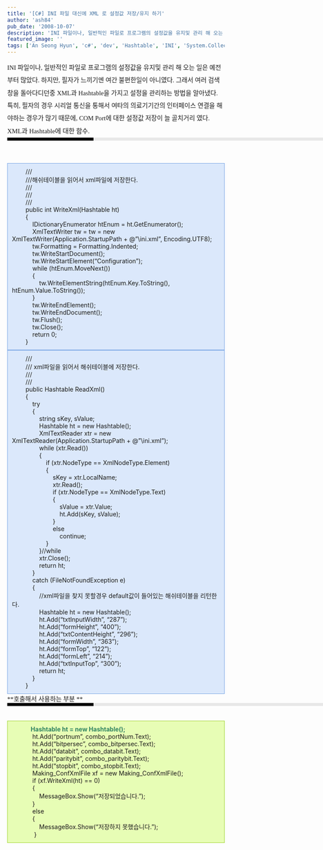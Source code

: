 ```yaml
---
title: '[C#] INI 파일 대신에 XML 로 설정값 저장/유지 하기'
author: 'ash84'
pub_date: '2008-10-07'
description: 'INI 파일이나, 일반적인 파일로 프로그램의 설정값을 유지및 관리 해 오는 일은 예전부터 많았다. 하지만, 필자가 느끼기엔 여간 불편한일이 아니였다. 그래서 여러 검색창을 돌아다디던중 XML과 Hashtable을 가지고 설정을 관리하는 방법을 알아냈다. 특히, 필자의 경우 시리얼 통신을 통해서 여타의 의료기기간의 인터페이스 연결을 해야하는 경우가'
featured_image: ''
tags: ['An Seong Hyun', 'c#', 'dev', 'Hashtable', 'INI', 'System.Collections', 'XML', '안성현', '프로그래밍', '해쉬테이블', '환경설정']
---
```



<div style="line-height: 2; ">  
<span style="font-size: 11pt; "><span style="font-family: Dotum; ">  
 INI 파일이나, 일반적인 파일로 프로그램의 설정값을 유지및 관리 해 오는 일은 예전부터 많았다. 하지만, 필자가 느끼기엔 여간 불편한일이 아니였다. 그래서 여러 검색창을 돌아다디던중 XML과 Hashtable을 가지고 설정을 관리하는 방법을 알아냈다. 특히, 필자의 경우 시리얼 통신을 통해서 여타의 의료기기간의 인터페이스 연결을 해야하는 경우가 많기 때문에, COM Port에 대한 설정값 저장이 늘 골치거리 였다. </span></span>  
<span class="Apple-style-span" style="font-family: Dotum; font-size: 15px; line-height: 29px; ">  
</span></div><div style="line-height: 2; "><span class="Apple-style-span" style="font-family: Dotum; font-size: 15px; line-height: 29px; ">XML과 Hashtable에 대한 함수.  <div><div style="BORDER-LEFT: #000000 200px solid; PADDING-BOTTOM: 3px; BACKGROUND-COLOR: #e8e8e8; PADDING-LEFT: 6px; WIDTH: 690px; PADDING-RIGHT: 6px; FONT: bold 1pt/1 나눔고딕, Sans-serif; MARGIN-BOTTOM: 10px; HEIGHT: 1px; COLOR: #fff; PADDING-TOP: 3px"><span style="FONT-SIZE: 11pt"><span style="FONT-SIZE: 10pt"><span style="FONT-SIZE: 11pt"><span style="FONT-SIZE: 10pt"><span style="FONT-SIZE: 10pt"><span style="FONT-FAMILY: Batang"><span style="FONT-SIZE: 11pt"><span style="FONT-SIZE: 1pt"></span></span></span></span></span></span></span></span></div><div style="LINE-HEIGHT: 1.7"><span style="FONT-FAMILY: Dotum"><font color="#474747">﻿</font><span style="FONT-SIZE: 10pt"><font color="#474747">﻿</font><span style="FONT-FAMILY: Dotum"><font color="#474747">﻿</font><span style="FONT-SIZE: 10pt"><font color="#474747">﻿ </font></span></span></span></span></div></div></span></div><div></div><div><div>  </div><div></div><div class="txc-textbox" style="BORDER-RIGHT: rgb(121,165,228) 1px solid; PADDING-RIGHT: 10px; BORDER-TOP: rgb(121,165,228) 1px solid; PADDING-LEFT: 10px; PADDING-BOTTOM: 10px; BORDER-LEFT: rgb(121,165,228) 1px solid; PADDING-TOP: 10px; BORDER-BOTTOM: rgb(121,165,228) 1px solid; BACKGROUND-COLOR: rgb(219,232,251)"><div></div><div>         /// <summary></div><div>         ///해쉬테이블을 읽어서 xml파일에 저장한다.</div><div>         /// </summary></div><div>         /// <param name=”ht”></param></div><div>         /// <returns></returns></div><div></div><div>         public int WriteXml(Hashtable ht)</div><div>         {</div><div>             IDictionaryEnumerator htEnum = ht.GetEnumerator();</div><div></div><div>             XmlTextWriter tw = tw = new XmlTextWriter(Application.StartupPath + @”\ini.xml”, Encoding.UTF8);</div><div></div><div>             tw.Formatting = Formatting.Indented;</div><div></div><div>             tw.WriteStartDocument();</div><div></div><div>             tw.WriteStartElement(“Configuration”);</div><div></div><div>             while (htEnum.MoveNext())</div><div>             {</div><div>                 tw.WriteElementString(htEnum.Key.ToString(), htEnum.Value.ToString());</div><div>             }</div><div></div><div>             tw.WriteEndElement();</div><div>             tw.WriteEndDocument();</div><div></div><div>             tw.Flush();</div><div>             tw.Close();</div><div>             return 0;</div><div></div><div>         }</div></div><div></div><div></div><div></div><div></div><div></div><div class="txc-textbox" style="BORDER-RIGHT: rgb(121,165,228) 1px solid; PADDING-RIGHT: 10px; BORDER-TOP: rgb(121,165,228) 1px solid; PADDING-LEFT: 10px; PADDING-BOTTOM: 10px; BORDER-LEFT: rgb(121,165,228) 1px solid; PADDING-TOP: 10px; BORDER-BOTTOM: rgb(121,165,228) 1px solid; BACKGROUND-COLOR: rgb(219,232,251)"><div></div><div>         /// <summary></div><div>         /// xml파일을 읽어서 해쉬테이블에 저장한다.</div><div>         /// </summary></div><div>         /// <returns></returns></div><div></div><div>         public Hashtable ReadXml()</div><div>         {</div><div></div><div>             try</div><div>             {</div><div></div><div>                 string sKey, sValue;</div><div>                 Hashtable ht = new Hashtable();</div><div>                 XmlTextReader xtr = new XmlTextReader(Application.StartupPath + @”\ini.xml”);</div><div></div><div>                 while (xtr.Read())</div><div>                 {</div><div></div><div>                     if (xtr.NodeType == XmlNodeType.Element)</div><div>                     {</div><div></div><div>                         sKey = xtr.LocalName;</div><div></div><div>                         xtr.Read();</div><div></div><div>                         if (xtr.NodeType == XmlNodeType.Text)</div><div>                         {</div><div>                             sValue = xtr.Value;</div><div></div><div>                             ht.Add(sKey, sValue);</div><div>                         }</div><div></div><div>                         else</div><div>                             continue;</div><div></div><div>                     }</div><div></div><div>                 }//while</div><div></div><div>                 xtr.Close();</div><div>                 return ht;</div><div></div><div>             }</div><div>             catch (FileNotFoundException e)</div><div>             {</div><div></div><div>                 //xml파일을 찾지 못할경우 default값이 들어있는 해쉬테이블을 리턴한다.</div><div>                 Hashtable ht = new Hashtable();</div><div></div><div>                 ht.Add(“txtInputWidth”, “287”);</div><div>                 ht.Add(“formHeight”, “400”);</div><div>                 ht.Add(“txtContentHeight”, “296”);</div><div>                 ht.Add(“formWidth”, “363”);</div><div>                 ht.Add(“formTop”, “122”);</div><div>                 ht.Add(“formLeft”, “214”);</div><div>                 ht.Add(“txtInputTop”, “300”);</div><div></div><div>                 return ht;</div><div></div><div>             }</div><div></div><div>         }</div><div></div></div><div></div><div></div><div><span style="font-size: 11pt; "><span style="font-family: Dotum; ">**호출해서 사용하는 부분 **</span></span></div><div><div><div style="BORDER-LEFT: #000000 200px solid; PADDING-BOTTOM: 3px; BACKGROUND-COLOR: #e8e8e8; PADDING-LEFT: 6px; WIDTH: 690px; PADDING-RIGHT: 6px; FONT: bold 1pt/1 나눔고딕, Sans-serif; MARGIN-BOTTOM: 10px; HEIGHT: 1px; COLOR: #fff; PADDING-TOP: 3px"><span style="FONT-SIZE: 11pt"><span style="FONT-SIZE: 10pt"><span style="FONT-SIZE: 11pt"><span style="FONT-SIZE: 10pt"><span style="FONT-SIZE: 10pt"><span style="FONT-FAMILY: Batang"><span style="FONT-SIZE: 11pt"><span style="FONT-SIZE: 1pt"></span></span></span></span></span></span></span></span></div><div style="LINE-HEIGHT: 1.7"><span style="FONT-FAMILY: Dotum"><font color="#474747">﻿</font><span style="FONT-SIZE: 10pt"><font color="#474747">﻿</font><span style="FONT-FAMILY: Dotum"><font color="#474747">﻿</font><span style="FONT-SIZE: 10pt"><font color="#474747">﻿ </font></span></span></span></span></div></div></div><div></div><div class="txc-textbox" style="BORDER-RIGHT: rgb(159,211,49) 1px solid; PADDING-RIGHT: 10px; BORDER-TOP: rgb(159,211,49) 1px solid; PADDING-LEFT: 10px; PADDING-BOTTOM: 10px; BORDER-LEFT: rgb(159,211,49) 1px solid; PADDING-TOP: 10px; BORDER-BOTTOM: rgb(159,211,49) 1px solid; BACKGROUND-COLOR: rgb(231,253,181)"><div>            <span class="Apple-style-span" style="COLOR: rgb(49,133,97)"><span class="Apple-style-span" style="FONT-WEIGHT: bold">Hashtable ht = new Hashtable();</span></span></div><div></div><div><div>             ht.Add(“portnum”, combo_portNum.Text);</div><div>             ht.Add(“bitpersec”, combo_bitpersec.Text);</div><div>             ht.Add(“databit”, combo_databit.Text);</div><div>             ht.Add(“paritybit”, combo_paritybit.Text);</div><div>             ht.Add(“stopbit”, combo_stopbit.Text);</div><div></div><div>             Making_ConfXmlFile xf = new Making_ConfXmlFile();</div><div></div><div></div><div>             if (xf.WriteXml(ht) == 0)</div><div>             {</div><div>                 MessageBox.Show(“저장되었습니다.”);</div><div>             }</div><div>             else</div><div>             {</div><div>                 MessageBox.Show(“저장하지 못했습니다.”);</div><div>              }</div><div></div></div></div><div><div></div></div><div></div><div></div><div>     </div></div>

